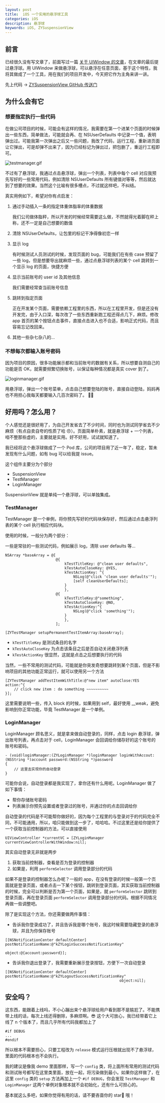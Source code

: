```yaml
---
layout: post
title:  iOS 一个实用的悬浮球工具
categories: iOS
description: 悬浮球
keywords: iOS, ZYSuspensionView
---
```


## 前言

已经很久没有写文章了，前面写过一篇 [关于 UIWindow 的文章](http://www.jianshu.com/p/98cd7fc4bfba)，在文章的最后提过悬浮球。用 UIWindow 来做悬浮球，可以悬浮在任意页面，基于这个特性，我将其做成了一个工具，用在我们的项目开发中，今天把它作为主角来讲一讲。

先上代码 → [ZYSuspensionView GitHub 传送门](https://github.com/ripperhe/ZYSuspensionView)

## 为什么会有它

### 想要指定执行一些代码

在做公司项目的时候，可能会有这样的情况，我需要在第一个进某个页面的时候弹出一些东西，简单做法，可能就会再、在 NSUserDefaults 中记录一个值，表明弹出过。可能我第一次弹出之后又一些问题，我改了代码，运行工程，重新进页面让它弹出，可是却弹不出来了，因为已经标记为弹出过，把包删了，重运行工程即可。

![testmanager.gif](http://upload-images.jianshu.io/upload_images/939125-c7ec6a881d461bd0.gif?imageMogr2/auto-orient/strip)

不过有了悬浮球，我通过点击悬浮球，弹出一个列表，列表中每个 cell 对应我预先写好的一些常用代码，例如清除 NSUserDefaults 所有键值对等等，然后就达到了想要的效果。当然这个比喻有很多槽点，不过就这样吧，不纠结。

真实用例如下，希望对你有点启发：

1. 通过手动插入一条的指定体重体脂率的体重数据

	我们公司做体脂秤，所以开发的时候经常需要这么做，不然就得光着脚在秤上称，还不一定是自己想要的数值
2. 清除 NSUserDefaults，让包里的标记干净得像初恋一样
3. 显示 log 

	有时候测试人员测试的时候，发现页面的 bug，可能我们在有些 case 预留了一些 log，但是想要导出就麻烦一些，通过点悬浮球列表的某个 cell 跳转到一个显示 log 的页面，快捷方便
	
4. 显示当前账号的 user id 及其他信息

	我们需要经常查当前账号信息
	
5. 跳转到指定页面

	正在开发某个页面，需要依赖工程里的东西，所以在工程里开发，但是还没有开发完，由于入口深，每次改了一些东西重新跑工程还得点几下，麻烦。修改 app 首页的某个按钮点击事件，直接点击进入也不合适，影响正式代码，而且容易忘记改回来。
	
6. 其他一些杂七杂八的...

### 不想每次都输入账号密码

因为项目的原因，很多功能展示都和当前账号的数据有关系，所以想要自测自己的功能是否 OK，就需要频繁切换账号，以保证每种情况都是真实 cover 到了。

![loginmanager.gif](http://upload-images.jianshu.io/upload_images/939125-c954813dc16624d4.gif?imageMogr2/auto-orient/strip)

用悬浮球，弹出一个账号菜单，点击自己想要登陆的账号，直接自动登陆，妈妈再也不用担心我每天都要输入几百次密码了。 🤣


## 好用吗？怎么用？

个人感觉还是很好用了，为自己开发省去了不少时间，同时也为测试同学省去不少麻烦（有点自卖自夸的性质了哈 😠）。页面简单朴素，就是悬浮球 + 一个列表，咱不整那些虚的，主要就是实用。好不好用，试试就知道了。

我已经将这个悬浮球做成了一个 Pod 库，公司的项目用了近一年了，稳定，暂未发现有什么问题，如有 bug 可以给我提 issue。

这个组件主要分为个部分

* SuspensionView
* TestManager
* LoginManager

SuspensionView 就是单纯一个悬浮球，可以单独集成。

### TestManager 

TestManager 是一个单例，将你预先写好的代码块保存好，然后通过点击悬浮列表的某个 cell 执行相应代码块。

使用的时候，一般分为两个部分：

一些是常驻的一些测试代码，例如展示 log，清除 user defaults 等...

```objc
NSArray *baseArray = @[
                       @{
                           kTestTitleKey: @"clean user defaults",
                           kTestAutoCloseKey: @YES,
                           kTestActionKey: ^{
                               NSLog(@"click 'clean user defaults'");
                               [self cleanUserDefaults];
                           }
                           },
                       @{
                           kTestTitleKey:@"something",
                           kTestAutoCloseKey: @NO,
                           kTestActionKey:^{
                               NSLog(@"click 'something'");
                           }
                           },
                       ];
    
[ZYTestManager setupPermanentTestItemArray:baseArray];
```

* `kTestTitleKey` 是测试条目的名字
* `kTestAutoCloseKey` 为点击该条目之后是否自动关闭悬浮列表
* `kTestActionKey` 很显然，这就是点击之后想要执行的代码

当然，一些不常用的测试代码，可能就是你突发奇想要跳转到某个页面，但是不影响项目的其他功能正常运行，就可以使用另一个方法

```objc
[ZYTestManager addTestItemWithTitle:@"new item" autoClose:YES action:^{
    // click new item : do something ~~~~~~~~~~
}];
```
这里需要说明一些，传入 block 的时候，如果用到 self，最好使用 __weak，避免影响到你正常功能，毕竟 TestManager 是一个单例。


### LoginManager

LoginManager 顾名思义，就是拿来做自动登录的，同样，点击 login 悬浮球，弹出账号列表，再点击对于 cell，LoginManager 会回调给你储存好的这个账号的账号和密码。

```objc
- (void)loginManager:(ZYLoginManager *)loginManager loginWithAccout:(NSString *)account password:(NSString *)password
{
	// 这里去实现你的自动登录
}
```

可能你会说，自动登录都是我实现了，拿你还有什么用呢。LoginManager 做了如下事情：

* 帮你存储账号密码
* 列表展示你预先设置或者登录过的账号，并通过你的点击回调给你

自动登录的代码是不可能帮你做好的，因为每个工程里的与登录对于的代码完全不同，不可能通用，所以，咱只能做到这一步了，哈哈哈。不过这里还是给你提供了一个获取当前控制器的方法，可以直接使用 

```
UIViewController *currentVC = [ZYLoginManager currentViewControllerWithWindow:nil];
```

其实自动登录无非就是两步

1. 获取当前控制器，查看是否为登录的控制器
2. 如果是，利用 `performSelector` 调用登录部分的代码

如果不是登录的控制器怎么办呢？一般的 app，在没有登录的时候一般第一个页面就是登录页面，或者点击一下某个按钮，跳转到登录页面，其实获取当前控制器的时候，完全可以判断是否为第一个页面，如果是，就 `performSelector` 跳转到登录页面，再在登录页面 `performSelector` 调用登录部分的代码。根据不同情况再做一些调整吧。

除了是实现这个方法，你还需要做两件事情：

* 告诉我你登录成功了，并且告诉我是哪个账号，我这时候需要隐藏登录的悬浮球，并且为你保存账号

```objc
[[NSNotificationCenter defaultCenter] postNotificationName:@"kZYLoginSuccessNotificationKey"
                                                    object:@{account:password}];
```

* 告诉我你退出登录了，我需要重新展示登录按钮，方便下一次自动登录

```objc
[[NSNotificationCenter defaultCenter] postNotificationName:@"kZYLogoutSuccessNotificationKey"
                                                    object:nil];
```

## 安全吗？

这东西，能跟着上线吗，不小心蹦出来个悬浮球给用户看到那不是尴尬了。不能携带上线的话，每次上线还得删除，多麻烦啊。😎 这个大可放心，我已经带着它上线了 n 个版本了，而且几乎所有代码我都加上了

```
#if DEBUG
...
#endif
```

所以根本不需要担心，只要工程改为 `release` 模式运行压根就出现不了悬浮球，里面的代码根本也不会执行。

我的建议是像我 demo 里面那样，写一个 `config` 类，将上面所有常用的测试代码和测试账号都写在这里类里面，放在一起，将污染做到最小。如果你这样做了，在这里 `config` 类的 `setup` 方法再加上一个 `#if DEBUG`，你会发现 `TestManager` 和 `LoginManager` 这两个单例对象根本就不会初始化，还有什么可担心的。

基本就这么多吧，如果你觉得有用的话，请不要吝啬你的 star🌹 哦！